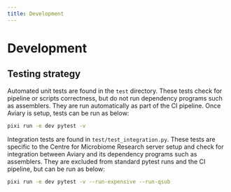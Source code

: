 ```yaml
---
title: Development
---
```


Development
========

## Testing strategy

Automated unit tests are found in the `test` directory. These tests check for
pipeline or scripts correctness, but do not run dependency programs such as
assemblers. They are run automatically as part of the CI pipeline. Once Aviary
is setup, tests can be run as below:

```bash
pixi run -e dev pytest -v
```

Integration tests are found in `test/test_integration.py`. These tests are
specific to the Centre for Microbiome Research server setup and check for
integration between Aviary and its dependency programs such as assemblers.
They are excluded from standard pytest runs and the CI pipeline, but can be run
as below:

```bash
pixi run -e dev pytest -v --run-expensive --run-qsub
```

